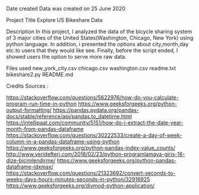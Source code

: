 Date created
Data was created on 25 June 2020

Project Title
Explore US Bikeshare Data

Description
In this project, I analyzed the data of the bicycle sharing system of 3 major cities of the United States(Washington, Chicago, New York) using python language. In addition, i presented the options about city,month,day etc.to users that they would like see. Finally, before the script ended, I showed users the option to serve more raw data.

Files used
new_york_city.csv chicago.csv washington.csv readme.txt bikeshare2.py README.md

Credits
Sources :

https://stackoverflow.com/questions/5622976/how-do-you-calculate-program-run-time-in-python https://www.geeksforgeeks.org/python-output-formatting/ https://pandas.pydata.org/pandas-docs/stable/reference/api/pandas.to_datetime.html https://intellipaat.com/community/5151/how-do-i-extract-the-date-year-month-from-pandas-dataframe https://stackoverflow.com/questions/30222533/create-a-day-of-week-column-in-a-pandas-dataframe-using-python https://www.geeksforgeeks.org/python-pandas-index-value_counts/ http://www.veridefteri.com/2018/02/23/python-programlamaya-giris-16-dize-bicimlendirme/ https://www.geeksforgeeks.org/python-pandas-dataframe-idxmax/ https://stackoverflow.com/questions/21323692/convert-seconds-to-weeks-days-hours-minutes-seconds-in-python/32916925 https://www.geeksforgeeks.org/divmod-python-application/